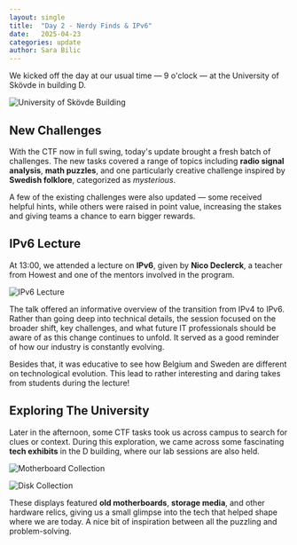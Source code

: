 ```yaml
---
layout: single
title:  "Day 2 - Nerdy Finds & IPv6"
date:   2025-04-23
categories: update
author: Sara Bilic
---
```


We kicked off the day at our usual time — 9 o'clock — at the University of Skövde in building D.  

![University of Skövde Building](/assets/images/day2/skovde-building.jpg)

## New Challenges

With the CTF now in full swing, today's update brought a fresh batch of challenges. The new tasks covered a range of topics including **radio signal analysis**, **math puzzles**, and one particularly creative challenge inspired by **Swedish folklore**, categorized as *mysterious*.  

A few of the existing challenges were also updated — some received helpful hints, while others were raised in point value, increasing the stakes and giving teams a chance to earn bigger rewards.  

## IPv6 Lecture

At 13:00, we attended a lecture on **IPv6**, given by **Nico Declerck**, a teacher from Howest and one of the mentors involved in the program.  

![IPv6 Lecture](/assets/images/day2/ipv6-lecture.jpg)

The talk offered an informative overview of the transition from IPv4 to IPv6. Rather than going deep into technical details, the session focused on the broader shift, key challenges, and what future IT professionals should be aware of as this change continues to unfold. It served as a good reminder of how our industry is constantly evolving.  

Besides that, it was educative to see how Belgium and Sweden are different on technological evolution. This lead to rather interesting and daring takes from students during the lecture!  

## Exploring The University

Later in the afternoon, some CTF tasks took us across campus to search for clues or context. During this exploration, we came across some fascinating **tech exhibits** in the D building, where our lab sessions are also held.  

![Motherboard Collection](/assets/images/day2/motherboards-collection.jpg)

![Disk Collection](/assets/images/day2/disk-collection.jpg)

These displays featured **old motherboards**, **storage media**, and other hardware relics, giving us a small glimpse into the tech that helped shape where we are today. A nice bit of inspiration between all the puzzling and problem-solving.
